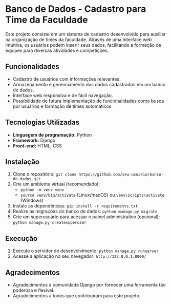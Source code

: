 # Banco de Dados - Cadastro para Time da Faculdade

Este projeto consiste em um sistema de cadastro desenvolvido para auxiliar na organização de times da faculdade. Através de uma interface web intuitiva, os usuários podem inserir seus dados, facilitando a formação de equipes para diversas atividades e competições.

## Funcionalidades

* Cadastro de usuários com informações relevantes.
* Armazenamento e gerenciamento dos dados cadastrados em um banco de dados.
* Interface web responsiva e de fácil navegação.
* Possibilidade de futura implementação de funcionalidades como busca por usuários e formação de times automáticos.

## Tecnologias Utilizadas

* **Linguagem de programação:** Python
* **Framework:** Django
* **Front-end:** HTML, CSS

## Instalação

1.  Clone o repositório: `git clone https://github.com/seu-usuario/banco-de-dados.git`
2.  Crie um ambiente virtual (recomendado):
    * `python -m venv venv`
    * `source venv/bin/activate` (Linux/macOS) ou `venv\Scripts\activate` (Windows)
3.  Instale as dependências: `pip install -r requirements.txt`
4.  Realize as migrações do banco de dados: `python manage.py migrate`
5.  Crie um superusuário para acessar o painel administrativo (opcional): `python manage.py createsuperuser`

## Execução

1.  Execute o servidor de desenvolvimento: `python manage.py runserver`
2.  Acesse a aplicação no seu navegador: `http://127.0.0.1:8000/`


## Agradecimentos

* Agradecimentos à comunidade Django por fornecer uma ferramenta tão poderosa e flexível.
* Agradecimentos a todos que contribuíram para este projeto.
